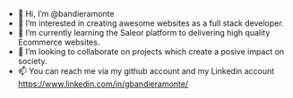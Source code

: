 - 👋 Hi, I’m @bandieramonte
- 👀 I’m interested in creating awesome websites as a full stack developer.
- 🌱 I’m currently learning the Saleor platform to delivering high quality Ecommerce websites.
- 💞️ I’m looking to collaborate on projects which create a posive impact on society.
- 📫 You can reach me via my github account and my Linkedin account https://www.linkedin.com/in/gbandieramonte/

<!---
bandieramonte/bandieramonte is a ✨ special ✨ repository because its `README.md` (this file) appears on your GitHub profile.
You can click the Preview link to take a look at your changes.
--->
